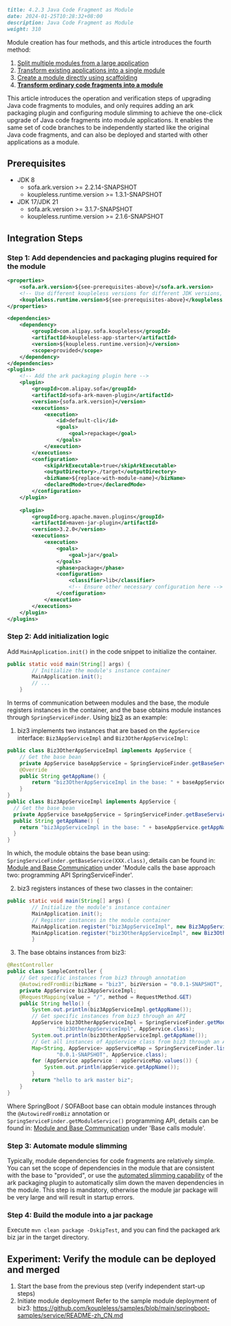 ```markdown
title: 4.2.3 Java Code Fragment as Module
date: 2024-01-25T10:28:32+08:00
description: Java Code Fragment as Module
weight: 310
```

Module creation has four methods, and this article introduces the fourth method:

1. [Split multiple modules from a large application](/docs/contribution-guidelines/split-module-tool/split-module-tool-intro/)
2. [Transform existing applications into a single module](/docs/tutorials/module-create/springboot-and-sofaboot/)
3. [Create a module directly using scaffolding](/docs/tutorials/module-create/init-by-archetype/)
4. **[Transform ordinary code fragments into a module](/docs/tutorials/module-create/main-biz/)**

This article introduces the operation and verification steps of upgrading Java code fragments to modules, and only requires adding an ark packaging plugin and configuring module slimming to achieve the one-click upgrade of Java code fragments into module applications. It enables the same set of code branches to be independently started like the original Java code fragments, and can also be deployed and started with other applications as a module.

## Prerequisites
- JDK 8
    - sofa.ark.version >= 2.2.14-SNAPSHOT
    - koupleless.runtime.version >= 1.3.1-SNAPSHOT
- JDK 17/JDK 21
    - sofa.ark.version >= 3.1.7-SNAPSHOT
    - koupleless.runtime.version >= 2.1.6-SNAPSHOT

## Integration Steps
### Step 1: Add dependencies and packaging plugins required for the module
```xml
<properties>
    <sofa.ark.version>${see-prerequisites-above}</sofa.ark.version>
    <!-- Use different koupleless versions for different JDK versions, see: https://koupleless.io/docs/tutorials/module-development/runtime-compatibility-list/#%E6%A1%86%E6%9E%B6%E8%87%AA%E8%BA%AB%E5%90%84%E7%89%88%E6%9C%AC%E5%85%BC%E5%AE%B9%E6%80%A7%E5%85%B3%E7%B3%BB -->
    <koupleless.runtime.version>${see-prerequisites-above}</koupleless.runtime.version>
</properties>

<dependencies>
    <dependency>
        <groupId>com.alipay.sofa.koupleless</groupId>
        <artifactId>koupleless-app-starter</artifactId>
        <version>${koupleless.runtime.version}</version>
        <scope>provided</scope>
    </dependency>
</dependencies>
<plugins>
    <!-- Add the ark packaging plugin here -->
    <plugin>
        <groupId>com.alipay.sofa</groupId>
        <artifactId>sofa-ark-maven-plugin</artifactId>
        <version>{sofa.ark.version}</version>
        <executions>
            <execution>
                <id>default-cli</id>
                <goals>
                    <goal>repackage</goal>
                </goals>
            </execution>
        </executions>
        <configuration>
            <skipArkExecutable>true</skipArkExecutable>
            <outputDirectory>./target</outputDirectory>
            <bizName>${replace-with-module-name}</bizName>
            <declaredMode>true</declaredMode>
        </configuration>
    </plugin>
    
    <plugin>
        <groupId>org.apache.maven.plugins</groupId>
        <artifactId>maven-jar-plugin</artifactId>
        <version>3.2.0</version>
        <executions>
            <execution>
                <goals>
                    <goal>jar</goal>
                </goals>
                <phase>package</phase>
                <configuration>
                    <classifier>lib</classifier>
                    <!-- Ensure other necessary configuration here -->
                </configuration>
            </execution>
        </executions>
    </plugin>
</plugins>
```

### Step 2: Add initialization logic

Add `MainApplication.init()` in the code snippet to initialize the container.

```java
public static void main(String[] args) {
        // Initialize the module's instance container
        MainApplication.init();
        // ...
    }
```
In terms of communication between modules and the base, the module registers instances in the container, and the base obtains module instances through `SpringServiceFinder`. Using [biz3](https://github.com/koupleless/samples/tree/main/springboot-samples/service/biz3) as an example:

1. biz3 implements two instances that are based on the `AppService` interface: `Biz3AppServiceImpl` and `Biz3OtherAppServiceImpl`:
```java
public class Biz3OtherAppServiceImpl implements AppService {
    // Get the base bean
    private AppService baseAppService = SpringServiceFinder.getBaseService(AppService.class);
    @Override
    public String getAppName() {
        return "biz3OtherAppServiceImpl in the base: " + baseAppService.getAppName();
    }
}
public class Biz3AppServiceImpl implements AppService {
  // Get the base bean
  private AppService baseAppService = SpringServiceFinder.getBaseService(AppService.class);
  public String getAppName() {
    return "biz3AppServiceImpl in the base: " + baseAppService.getAppName();
  }
}
```
In which, the module obtains the base bean using: `SpringServiceFinder.getBaseService(XXX.class)`, details can be found in: [Module and Base Communication](/docs/tutorials/module-development/module-and-base-communication/) under 'Module calls the base approach two: programming API SpringServiceFinder'.

2. biz3 registers instances of these two classes in the container:
```java
public static void main(String[] args) {
        // Initialize the module's instance container
        MainApplication.init();
        // Register instances in the module container
        MainApplication.register("biz3AppServiceImpl", new Biz3AppServiceImpl());
        MainApplication.register("biz3OtherAppServiceImpl", new Biz3OtherAppServiceImpl());
        }
```
3. The base obtains instances from biz3:
```java
@RestController
public class SampleController {
    // Get specific instances from biz3 through annotation
    @AutowiredFromBiz(bizName = "biz3", bizVersion = "0.0.1-SNAPSHOT", name = "biz3AppServiceImpl")
    private AppService biz3AppServiceImpl;
    @RequestMapping(value = "/", method = RequestMethod.GET)
    public String hello() {
        System.out.println(biz3AppServiceImpl.getAppName());
        // Get specific instances from biz3 through an API
        AppService biz3OtherAppServiceImpl = SpringServiceFinder.getModuleService("biz3", "0.0.1-SNAPSHOT",
                "biz3OtherAppServiceImpl", AppService.class);
        System.out.println(biz3OtherAppServiceImpl.getAppName());
        // Get all instances of AppService class from biz3 through an API
        Map<String, AppService> appServiceMap = SpringServiceFinder.listModuleServices("biz3",
                "0.0.1-SNAPSHOT", AppService.class);
        for (AppService appService : appServiceMap.values()) {
            System.out.println(appService.getAppName());
        }
        return "hello to ark master biz";
    }
}
```
Where SpringBoot / SOFABoot base can obtain module instances through the `@AutowiredFromBiz` annotation or `SpringServiceFinder.getModuleService()` programming API, details can be found in: [Module and Base Communication](/docs/tutorials/module-development/module-and-base-communication/) under 'Base calls module'.

### Step 3: Automate module slimming
Typically, module dependencies for code fragments are relatively simple. You can set the scope of dependencies in the module that are consistent with the base to "provided", or use the [automated slimming capability](/docs/tutorials/module-development/module-slimming.md) of the ark packaging plugin to automatically slim down the maven dependencies in the module. This step is mandatory, otherwise the module jar package will be very large and will result in startup errors.

### Step 4: Build the module into a jar package
Execute `mvn clean package -DskipTest`, and you can find the packaged ark biz jar in the target directory.

## Experiment: Verify the module can be deployed and merged
1. Start the base from the previous step (verify independent start-up steps)
2. Initiate module deployment
   Refer to the sample module deployment of biz3: https://github.com/koupleless/samples/blob/main/springboot-samples/service/README-zh_CN.md
```
